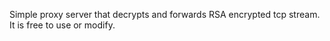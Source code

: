 Simple proxy server that decrypts and forwards RSA encrypted tcp stream.
It is free to use or modify.